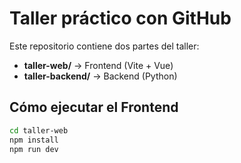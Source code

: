 # Taller práctico con GitHub

Este repositorio contiene dos partes del taller:

- **taller-web/** → Frontend (Vite + Vue)  
- **taller-backend/** → Backend (Python)

## Cómo ejecutar el Frontend
```bash
cd taller-web
npm install
npm run dev